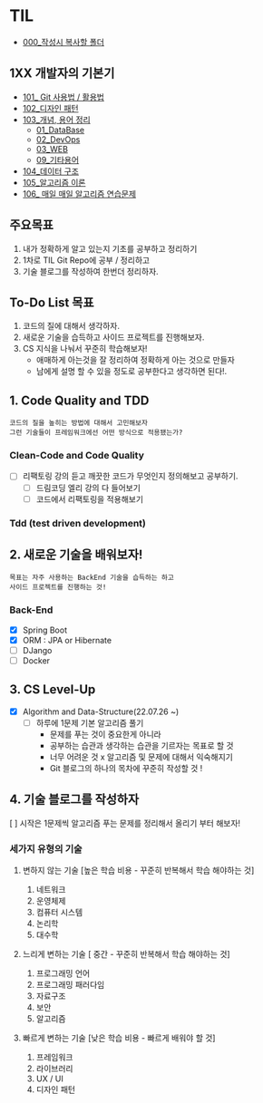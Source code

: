 # TIL
* [000_작성시 복사할 폴더](000_copyFolder/README.md)

## 1XX 개발자의 기본기
* [101_ Git 사용법 / 활용법](100_기본기/101_Git/README.md)
* [102_디자인 패턴](100_기본기/102_디자인%20패턴/README.md)
* [103_개념, 용어 정리](100_기본기/103_개념정리/REDEME.md)
  * [01_DataBase](100_기본기/103_개념정리/01_DataBase/README.md)
  * [02_DevOps](100_기본기/103_개념정리/02_DevOps/README.md)
  * [03_WEB](100_기본기/103_개념정리/03_WEB/README.md)
  * [09_기타용어](100_기본기/103_개념정리/09_기타용어/README.md)
* [104_데이터 구조](100_기본기/104_data_structure/README.md)
* [105_알고리즘 이론](100_기본기/105_algorithm_theory/README.md)
* [106_ 매일 매일 알고리즘 연습문제](100_기본기/106_algorithm_one/README.md)



## 주요목표
1. 내가 정확하게 알고 있는지 기초를 공부하고 정리하기
2. 1차로 TIL Git Repo에 공부 / 정리하고
3. 기술 블로그를 작성하여 한번더 정리하자.


## To-Do List 목표 
1. 코드의 질에 대해서 생각하자.
2. 새로운 기술을 습득하고 사이드 프로젝트를 진행해보자.
3. CS 지식을 나눠서 꾸준히 학습해보자!
    - 애매하게 아는것을 잘 정리하여 정확하게 아는 것으로 만들자
    - 남에게 설명 할 수 있을 정도로 공부한다고 생각하면 된다!.


## 1. Code Quality and TDD
    코드의 질을 높히는 방법에 대해서 고민해보자
    그런 기술들이 프레임워크에선 어떤 방식으로 적용됐는가?
    
### Clean-Code and Code Quality
- [ ] 리팩토링 강의 듣고 깨끗한 코드가 무엇인지 정의해보고 공부하기. 
  - [ ] 드림코딩 엘리 강의 다 들어보기 
  - [ ] 코드에서 리팩토링을 적용해보기 
### Tdd (test driven development)

## 2. 새로운 기술을 배워보자! 
    목표는 자주 사용하는 BackEnd 기술을 습득하는 하고 
    사이드 프로젝트를 진행하는 것!
    
### Back-End 
- [x] Spring Boot 
- [x] ORM : JPA or Hibernate
- [ ] DJango
- [ ] Docker

## 3. CS Level-Up
- [x] Algorithm and Data-Structure(22.07.26 ~)
  - [ ] 하루에 1문제 기본 알고리즘 풀기
    - 문제를 푸는 것이 중요한게 아니라
    - 공부하는 습관과 생각하는 습관을 기르자는 목표로 할 것 
    - 너무 어려운 것 x 알고리즘 및 문제에 대해서 익숙해지기
    - Git 블로그의 하나의 목차에 꾸준히 작성할 것 ! 
   
 
 ## 4. 기술 블로그를 작성하자
 [ ] 시작은 1문제씩 알고리즘 푸는 문제를 정리해서 올리기 부터 해보자!








### 세가지 유형의 기술
1. 변하지 않는 기술 [높은 학습 비용 - 꾸준히 반복해서 학습 해야하는 것]
   1. 네트워크
   2. 운영체제
   3. 컴퓨터 시스템
   4. 논리학
   5. 대수학


2. 느리게 변하는 기술 [ 중간 -   꾸준히 반복해서 학습 해야하는 것]
   1. 프로그래밍 언어
   2. 프로그래밍 패러다임
   3. 자료구조
   4. 보안
   5. 알고리즘  


3. 빠르게 변하는 기술 [낮은 학습 비용 - 빠르게 배워야 할 것]
   1. 프레임워크
   2. 라이브러리
   3. UX / UI
   4. 디자인 패턴



